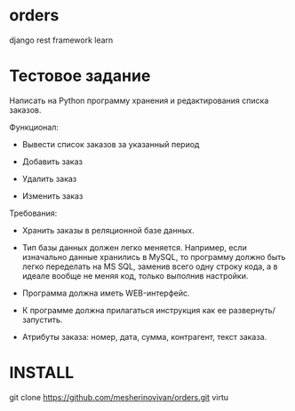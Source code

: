 # orders
django rest framework  learn 
# Тестовое задание 

Написать на Python программу хранения и редактирования списка заказов.

Функционал:

- Вывести список заказов за указанный период

- Добавить заказ

- Удалить заказ

- Изменить заказ

Требования:

- Хранить заказы в реляционной базе данных.

- Тип базы данных должен легко меняется. Например, если изначально данные хранились в MySQL, то программу должно быть легко переделать на MS SQL, заменив всего одну строку кода, а в идеале вообще не меняя код, только выполнив настройки.

- Программа должна иметь WEB-интерфейс.

- К программе должна прилагаться инструкция как ее развернуть/запустить.

- Атрибуты заказа: номер, дата, сумма, контрагент, текст заказа.


# INSTALL 

git clone https://github.com/mesherinovivan/orders.git
virtu

